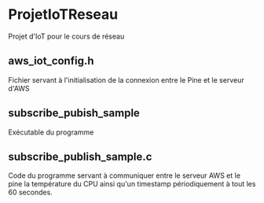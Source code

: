# ProjetIoTReseau
Projet d'IoT pour le cours de réseau
## aws_iot_config.h
Fichier servant à l'initialisation de la connexion entre le Pine et le serveur d'AWS
## subscribe_pubish_sample
Exécutable du programme
## subscribe_publish_sample.c
Code du programme servant à communiquer entre le serveur AWS et le pine la température du CPU ainsi qu'un timestamp périodiquement à tout les 60 secondes.
